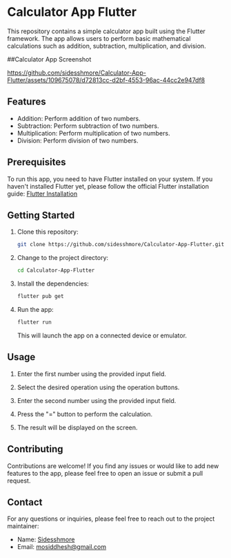 # Calculator App Flutter

This repository contains a simple calculator app built using the Flutter framework. The app allows users to perform basic mathematical calculations such as addition, subtraction, multiplication, and division.

##Calculator App Screenshot


https://github.com/sidesshmore/Calculator-App-Flutter/assets/109675078/d72813cc-d2bf-4553-96ac-44cc2e947df8




## Features

- Addition: Perform addition of two numbers.
- Subtraction: Perform subtraction of two numbers.
- Multiplication: Perform multiplication of two numbers.
- Division: Perform division of two numbers.

## Prerequisites

To run this app, you need to have Flutter installed on your system. If you haven't installed Flutter yet, please follow the official Flutter installation guide: [Flutter Installation](https://flutter.dev/docs/get-started/install)

## Getting Started

1. Clone this repository:

   ```bash
   git clone https://github.com/sidesshmore/Calculator-App-Flutter.git
   ```

2. Change to the project directory:

   ```bash
   cd Calculator-App-Flutter
   ```

3. Install the dependencies:

   ```bash
   flutter pub get
   ```

4. Run the app:

   ```bash
   flutter run
   ```

   This will launch the app on a connected device or emulator.

## Usage

1. Enter the first number using the provided input field.

2. Select the desired operation using the operation buttons.

3. Enter the second number using the provided input field.

4. Press the "=" button to perform the calculation.

5. The result will be displayed on the screen.

## Contributing

Contributions are welcome! If you find any issues or would like to add new features to the app, please feel free to open an issue or submit a pull request.

## Contact

For any questions or inquiries, please feel free to reach out to the project maintainer:

- Name: [Sidesshmore](https://github.com/sidesshmore)
- Email: [mosiddhesh@gmail.com](mailto:mosiddhesh@gmail.com)









